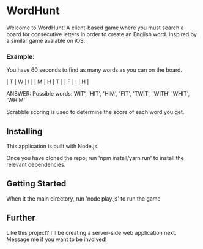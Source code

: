 # WordHunt

Welcome to WordHunt! A client-based game where you must search a board for consecutive letters in order to create an English word. Inspired by a similar game avaiable on iOS.

### Example:

You have 60 seconds to find as many words as you can on the board.

 | T | W | I | 
 | M | H | T | 
 | F | I | H | 

ANSWER: Possible words:'WIT',  'HIT', 'HIM',  'FIT', 'TWIT', 'WITH' 'WHIT', 'WHIM'

Scrabble scoring is used to determine the score of each word you get.

## Installing

This application is built with Node.js.

Once you have cloned the repo, run 'npm install/yarn run' to install the relevant dependencies.

## Getting Started

When it the main directory, run 'node play.js' to run the game


## Further

Like this project? I'll be creating a server-side web application next. Message me if you want to be involved!



 